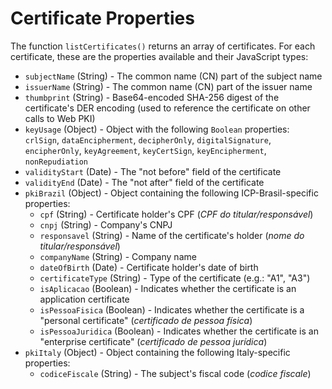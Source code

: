 Certificate Properties
======================

The function `listCertificates()` returns an array of certificates. For each certificate, these are the properties available and their JavaScript types:

* `subjectName` (String) - The common name (CN) part of the subject name
* `issuerName` (String) - The common name (CN) part of the issuer name
* `thumbprint` (String) - Base64-encoded SHA-256 digest of the certificate's DER encoding (used to reference the certificate on other calls to Web PKI)
* `keyUsage` (Object) - Object with the following `Boolean` properties: `crlSign`, `dataEncipherment`, `decipherOnly`, `digitalSignature`, `encipherOnly`, `keyAgreement`, `keyCertSign`, `keyEncipherment`, `nonRepudiation`
* `validityStart` (Date) - The "not before" field of the certificate
* `validityEnd` (Date) - The "not after" field of the certificate
* `pkiBrazil` (Object) - Object containing the following ICP-Brasil-specific properties:
	* `cpf` (String) - Certificate holder's CPF (*CPF do titular/responsável*)
	* `cnpj` (String) - Company's CNPJ
	* `responsavel` (String) - Name of the certificate's holder (*nome do titular/responsável*)
	* `companyName` (String) - Company name
	* `dateOfBirth` (Date) - Certificate holder's date of birth
	* `certificateType` (String) - Type of the certificate (e.g.: "A1", "A3")
	* `isAplicacao` (Boolean) - Indicates whether the certificate is an application certificate
	* `isPessoaFisica` (Boolean) - Indicates whether the certificate is a "personal certificate" (*certificado de pessoa física*)
	* `isPessoaJuridica` (Boolean) - Indicates whether the certificate is an "enterprise certificate" (*certificado de pessoa jurídica*)
* `pkiItaly` (Object) - Object containing the following Italy-specific properties:
	* `codiceFiscale` (String) - The subject's fiscal code (*codice fiscale*)
